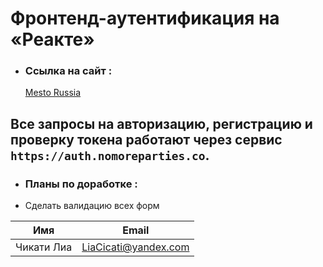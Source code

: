# Фронтенд-аутентификация на «Реакте»

- ### Ссылка на сайт :
  [ Mesto Russia ](https://liacicati.github.io/react-mesto-auth/)
## Все запросы на авторизацию, регистрацию и проверку токена работают через сервис `https://auth.nomoreparties.co`. 

- ### Планы по доработке :  
- Сделать валидацию всех форм

| Имя        | Email                |
| ---------- | -------------------- |
| Чикати Лиа | LiaCicati@yandex.com |
